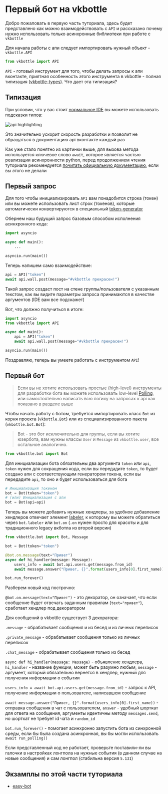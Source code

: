 # Первый бот на vkbottle

Добро пожаловать в первую часть туториала, здесь будет представлено как можно взаимодействовать с `API` и рассказано почему нужно использовать только асинхронные библиотеки при работе с `vkbottle`

Для начала работы с апи следует импортировать нужный объект - `vkbottle.API`

```python
from vkbottle import API
```

`API` - готовый инструмент для того, чтобы делать запросы к апи вконтакте, приятная особенность этого инструмента в vkbottle - полная типизация ([vkbottle-types](https://github.com/vkbottle/types)). Что дает эта типизация?

## Типизация

При условии, что у вас стоит [нормальное IDE](recommended_ide.md) вы можете использовать подсказки типов:

![api highlighting](assets/api-highlighting.png "api highlighting")

Это значительно ускорит скорость разработки и позволит не обращаться в документацию api вконтакте каждый раз

Как уже стало понятно из картинки выше, для вызова метода используется ключевое слово `await`, которое является частью реализации асинхронности python, перед продолжением чтения туториала рекомендуется [почитать официальную документацию](https://docs.python.org/3/library/asyncio.html), если вы этого не делали

## Первый запрос

Для того чтобы инициализировать `API` вам понадобится строка (токен) или вы можете использовать лист строк (токенов), которые автоматически конвертируются в специальный [token-generator](../low-level/api/token-generator.md)

Обернем наш будущий запрос базовым способом исполнения асинхронного кода:

```python
import asyncio

async def main():
    ...

asyncio.run(main())
```

Теперь напишем само взаимодействие:

```python
api = API("token")
await api.wall.post(message="#vkbottle прекрасен!")
```

Такой запрос создаст пост на стене группы/пользователя с указанным текстом, как вы видите параметры запроса принимаются в качестве аргументов (IDE вам все подскажет)

Вот, что должно получиться в итоге:

```python
import asyncio
from vkbottle import API

async def main():
    api = API("token")
    await api.wall.post(message="#vkbottle прекрасен!")

asyncio.run(main())
```

Поздравляю, теперь вы умеете работать с инструментом `API`!

## Первый бот

> Если вы не хотите использовать простые (high-level) инструменты для разработки бота вы можете использовать low-level [Polling](../low-level/polling/polling.md), или самостоятельно написать всю логику на запросах к api как показано в разделе выше

Чтобы начать работу с ботом, требуется импортировать класс `Bot` из корня проекта (`vkbottle.Bot`) или из специализированного пакета (`vkbottle.bot.Bot`):

> Bot - это бот исключительно для группы, если вы хотите юзербота, вам нужны классы `User` и `Message` из `vkbottle.user`, все остальное аналогично.

```python
from vkbottle.bot import Bot
```

Для инициализации бота обязательны два аргумента `token` *или* `api`, `token` нужен для сокращения кода, если вы передадите `token`, то будет создано апи с соответствующим генератором токена, если вы передадите `api`, то оно и будет использоваться для бота

```python
# Инициализация токеном
bot = Bot(token="token")
# (или) Инициализация с апи
bot = Bot(api=api)
```

Теперь вы можете добавить нужные хендлеры, за удобное добавление хендлеров отвечает элемент [labeler](../high-level/bot/labeler.md), к которому вы можете обратиться через `bot.labeler` или `bot.on` (`.on` нужен просто для красоты и для традиционного legacy вкботла из второй версии)

```python
from vkbottle.bot import Bot, Message

bot = Bot(token="token")

@bot.on.message(text="Привет")
async def hi_handler(message: Message):
    users_info = await bot.api.users.get(message.from_id)
    await message.answer("Привет, {}".format(users_info[0].first_name))

bot.run_forever()
```

Разберем новый код построчно:

`@bot.on.message(text="Привет")` - это декоратор, он означает, что если сообщение будет отвечать заданным правилам (`text="привет"`), сработает хендлер под декоратором

Для сообщений в vkbottle существует 3 декоратора:

`.message` - обрабатывает сообщения и из бесед и из личных переписок

`.private_message` - обрабатывает сообщения только из личных переписок

`.chat_message` - обрабатывает сообщения только из бесед

`async def hi_handler(message: Message)` - объявление хендлера, `hi_handler` - название функции, может быть разумно любым, `message` - аргумент, который обязательно вернется в хендлер, нужный для получения информации о событии

`users_info = await bot.api.users.get(message.from_id)` - запрос к API, получение информации о пользователе, написавшем сообщение

`await message.answer("Привет, {}".format(users_info[0].first_name))` - отправка сообщения в чат с пользователем, `answer` - удобный шорткат для ответа на сообщения, аргументы идентичны методу `messages.send`, но шорткат не требует id чата и `random_id`

`bot.run_forever()` - помогает асинхронно запустить бота из синхронной среды, если бы была создана асинхронная, вы бы могли использовать `await run_polling()`

Если представленный код не работает, проверьте поставили-ли вы галочки в настройках лонгпола на нужные события (в данном случае на новые сообщения) и сам лонгпол (стабильна версия `5.131`)

## Экзамплы по этой части туториала

* [easy-bot](https://github.com/vkbottle/vkbottle/tree/master/examples/high-level/easy_bot.py)
